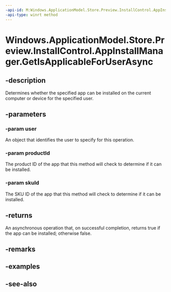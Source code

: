 ----api-id: M:Windows.ApplicationModel.Store.Preview.InstallControl.AppInstallManager.GetIsApplicableForUserAsync(Windows.System.User,System.String,System.String)
-api-type: winrt method
---<!-- Method syntaxpublic Windows.Foundation.IAsyncOperation<bool> GetIsApplicableForUserAsync(Windows.System.User user, System.String productId, System.String skuId)--># Windows.ApplicationModel.Store.Preview.InstallControl.AppInstallManager.GetIsApplicableForUserAsync## -descriptionDetermines whether the specified app can be installed on the current computer or device for the specified user.## -parameters### -param userAn object that identifies the user to specify for this operation.### -param productIdThe product ID of the app that this method will check to determine if it can be installed.### -param skuIdThe SKU ID of the app that this method will check to determine if it can be installed.## -returnsAn asynchronous operation that, on successful completion, returns true if the app can be installed; otherwise false.## -remarks## -examples## -see-also